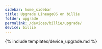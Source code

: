 ```yaml
---
sidebar: home_sidebar
title: Upgrade LineageOS on billie
folder: upgrade
permalink: /devices/billie/upgrade/
device: billie
---
```

{% include templates/device_upgrade.md %}
